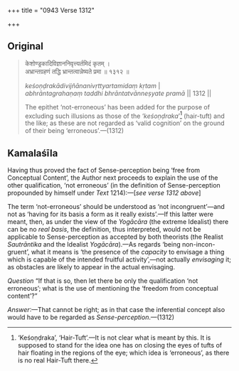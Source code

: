 +++
title = "0943 Verse 1312"

+++
## Original 
>
> केशोण्ड्रकादिविज्ञाननिवृत्त्यर्तमिदं कृतम् ।  
> अभ्रान्तग्रहणं तद्धि भ्रान्तत्वान्नेष्यते प्रमा ॥ १३१२ ॥ 
>
> *keśoṇḍrakādivijñānanivṛttyartamidaṃ kṛtam* \|  
> *abhrāntagrahaṇaṃ taddhi bhrāntatvānneṣyate pramā* \|\| 1312 \|\| 
>
> The epithet ‘not-erroneous’ has been added for the purpose of excluding such illusions as those of the ‘*keśoṇḍraka*’[^1] (hair-tuft) and the like; as these are not regarded as ‘valid cognition’ on the ground of their being ‘erroneous’.—(1312)

[^1]:  ‘Keśoṇḍraka’, ‘Hair-Tuft’.—It is not clear what is meant by this. It is supposed to stand for the idea one has on closing the eyes of tufts of hair floating in the regions of the eye; which idea is ‘erroneous’, as there is no real Hair-Tuft there.



## Kamalaśīla

Having thus proved the fact of Sense-perception being ‘free from Conceptual Content’, the Author next proceeds to explain the use of the other qualification, ‘not erroneous’ (in the definition of Sense-perception propounded by himself under *Text* 1214):—[*see verse 1312 above*]

The term ‘not-erroneous’ should be understood as ‘not incongruent’—and not as ‘having for its basis a form as it really exists’.—If this latter were meant, then, as under the view of the *Yogācāra* (the extreme Idealist) there can be no *real basis*, the definition, thus interpreted, would not be applicable to Sense-perception as accepted by both theorists (the Realist *Sautrāntika* and the Idealist *Yogācāra*).—As regards ‘being non-incon-gruent’, what it means is ‘the presence of the *capacity* to envisage a thing which is capable of the intended fruitful activity’,—not actually *envisaging* it; as obstacles are likely to appear in the actual envisaging.

*Question* “If that is so, then let there be only the qualification ‘not erroneous’; what is the use of mentioning the ‘freedom from conceptual content’?”

*Answer*:—That cannot be right; as in that case the inferential concept also would have to be regarded as *Sense-perception*.—(1312)



